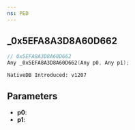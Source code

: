 ```yaml
---
ns: PED
---
```

## _0x5EFA8A3D8A60D662

```c
// 0x5EFA8A3D8A60D662
Any _0x5EFA8A3D8A60D662(Any p0, Any p1);
```

```
NativeDB Introduced: v1207
```

## Parameters
* **p0**:
* **p1**:
